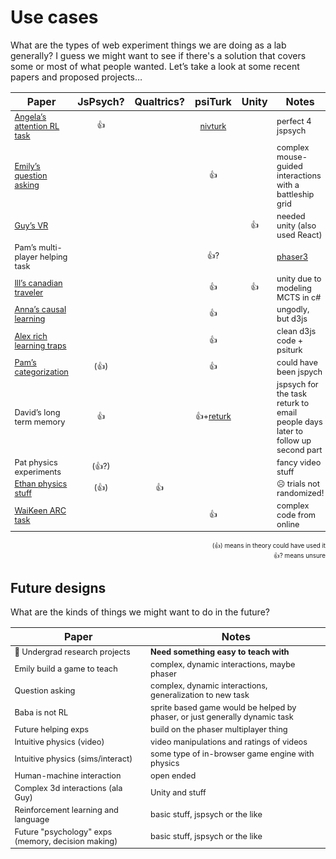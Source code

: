 # Use cases

<style>
td {
    font-size: 0.8em;
}
.note {
    font-size: 0.7em;
    text-align: right;
}
</style>

What are the types of web experiment things we are doing as a lab generally? I
guess we might want to see if there's a solution that covers some or most of
what people wanted. Let’s take a look at some recent papers and proposed
projects…

| Paper                                                                                      | JsPsych? | Qualtrics? |                     psiTurk                     | Unity | Notes                                                                           |
| ------------------------------------------------------------------------------------------ | :------: | :--------: | :---------------------------------------------: | :---: | ------------------------------------------------------------------------------- |
| [Angela’s attention RL task](https://gureckislab.org/papers/#/ref/radulescu2022langrl)     |   :+1:   |            |  [nivturk](https://nivlab.github.io/nivturk/)   |       | perfect 4 jspsych                                                               |
| [Emily’s question asking](https://gureckislab.org/papers/#/ref/liquin2022newquestion)      |          |            |                      :+1:                       |       | complex mouse-guided interactions with a battleship grid                        |
| [Guy’s VR](https://gureckislab.org/papers/#/ref/davidson2022games)                         |          |            |                                                 | :+1:  | needed unity (also used React)                                                  |
| Pam’s multi-player helping task                                                            |          |            |                      :+1:?                      |       | [phaser3](https://phaser.io)                                                    |
| [Ill’s canadian traveler](https://gureckislab.org/papers/#/ref/ma2021information)          |          |            |                      :+1:                       | :+1:  | unity due to modeling MCTS in c#                                                |
| [Anna’s causal learning](https://gureckislab.org/papers/#/ref/coenen2015strategies)        |          |            |                      :+1:                       |       | ungodly, but d3js                                                               |
| [Alex rich learning traps](https://gureckislab.org/papers/#/ref/rich2018limits)            |          |            |                      :+1:                       |       | clean d3js code + psiturk                                                       |
| [Pam’s categorization](https://gureckislab.org/papers/#/ref/osborn-popp2022ruleincentives) |  (:+1:)  |            |                      :+1:                       |       | could have been jspych                                                          |
| David’s long term memory                                                                   |   :+1:   |            | :+1:+[returk](https://github.com/NYUCCL/returk) |       | jspsych for the task returk to email people days later to follow up second part |
| Pat physics experiments                                                                    | (:+1:?)  |            |                                                 |       | fancy video stuff                                                               |
| [Ethan physics stuff](https://gureckislab.org/papers/#/ref/ludwin2021limits)               |  (:+1:)  |    :+1:    |                                                 |       | :frowning_face: trials not randomized!                                          |
| [WaiKeen ARC task](https://gureckislab.org/papers/#/ref/johnson2021fast)                   |          |            |                      :+1:                       |       | complex code from online                                                        |

<div class="note">
(👍) means in theory could have used it<br>
👍? means unsure
</div>

## Future designs

What are the kinds of things we might want to do in the future?

| Paper                                              | Notes                                                                       |
| -------------------------------------------------- | --------------------------------------------------------------------------- |
| :star_struck: Undergrad research projects          | **Need something easy to teach with**                                       |
| Emily build a game to teach                        | complex, dynamic interactions, maybe phaser                                 |
| Question asking                                    | complex, dynamic interactions, generalization to new task                   |
| Baba is not RL                                     | sprite based game would be helped by phaser, or just generally dynamic task |
| Future helping exps                                | build on the phaser multiplayer thing                                       |
| Intuitive physics (video)                          | video manipulations and ratings of videos                                   |
| Intuitive physics (sims/interact)                  | some type of in-browser game engine with physics                            |
| Human-machine interaction                          | open ended                                                                  |
| Complex 3d interactions (ala Guy)                  | Unity and stuff                                                             |
| Reinforcement learning and language                | basic stuff, jspsych or the like                                            |
| Future "psychology" exps (memory, decision making) | basic stuff, jspsych or the like                                            |
